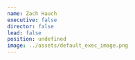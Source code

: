 ```yaml
---
name: Zach Hauch
executive: false
director: false
lead: false
position: undefined
image: ../assets/default_exec_image.png
---
```

